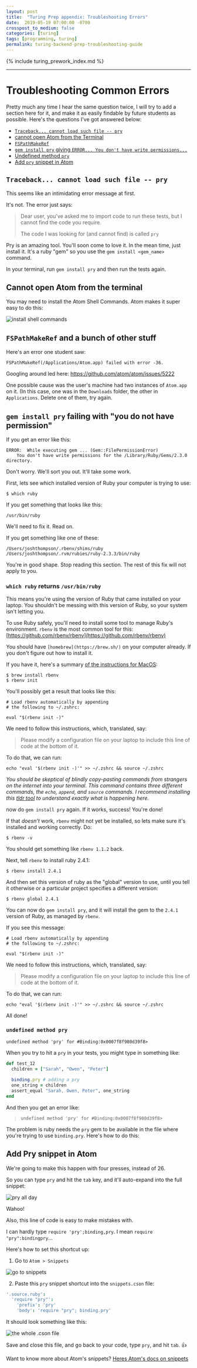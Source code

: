 ```yaml
---
layout: post
title:  "Turing Prep appendix: Troubleshooting Errors"
date:  2019-05-19 07:00:00 -0700
crosspost_to_medium: false
categories: [turing]
tags: [programming, turing]
permalink: turing-backend-prep-troubleshooting-guide
---
```


{% include turing_prework_index.md %}

-------------------------------------------



# Troubleshooting Common Errors

Pretty much any time I hear the same question twice, I will try to add a section here for it, and make it as easily findable by future students as possible. Here's the questions I've got answered below:

- [`Traceback... cannot load such file -- pry`](#traceback-cannot-load-such-file----pry)
- [cannot open Atom from the Terminal](#cannot-open-atom-from-the-terminal)
- [`FSPathMakeRef`](#fspathmakeref-and-a-bunch-of-other-stuff)
- [`gem install pry` giving `ERROR... You don't have write permissions...`](#gem-install-pry-failing-with-you-do-not-have-permission)
- [Undefined method `pry`](#undefined-method-pry)
- [Add `pry` snippet in Atom](#add-pry-snippet-in-atom)


## `Traceback... cannot load such file -- pry`

This seems like an intimidating error message at first. 

It's not. The error just says:

> Dear user, you've asked me to import code to run these tests, but I cannot find the code you require. 
>
> The code I was looking for (and cannot find) is called `pry`

Pry is an amazing tool. You'll soon come to love it. In the mean time, just install it. It's a ruby "gem" so you use the `gem install <gem_name>` command.

In your terminal, run `gem install pry` and then run the tests again. 

## Cannot open Atom from the terminal

You may need to install the Atom Shell Commands. Atom makes it super easy to do this:

![install shell commands](/images/2018-09-14_turing_troubleshooting_01.jpg)

<!--more-->


## `FSPathMakeRef` and a bunch of other stuff

Here's an error one student saw:

`FSPathMakeRef(/Applications/Atom.app) failed with error -36.`

Googling around led here: https://github.com/atom/atom/issues/5222

One possible cause was the user's machine had two instances of `Atom.app` on it. (In this case, one was in the `Downloads` folder, the other in `Applications`. Delete one of them, try again.


## `gem install pry` failing with "you do not have permission"

If you get an error like this:

```console
ERROR:  While executing gem ... (Gem::FilePermissionError)
    You don't have write permissions for the /Library/Ruby/Gems/2.3.0 directory.
```

Don't worry. We'll sort you out. It'll take some work. 

First, lets see which installed version of Ruby your computer is trying to use:

```
$ which ruby
```

If you get something that looks like this:
```
/usr/bin/ruby
```

We'll need to fix it. Read on.

If you get something like one of these:

```
/Users/joshthompson/.rbenv/shims/ruby
/Users/joshthompson/.rvm/rubies/ruby-2.3.3/bin/ruby
```

You're in good shape. Stop reading this section. The rest of this fix will not apply to you.

### `which ruby` returns `/usr/bin/ruby`

This means you're using the version of Ruby that came installed on your laptop. You shouldn't be messing with this version of Ruby, so your system isn't letting you.

To use Ruby safely, you'll need to install some tool to manage Ruby's environment. `rbenv` is the most common tool for this: [https://github.com/rbenv/rbenv](https://github.com/rbenv/rbenv)

You should have `[homebrew](https://brew.sh/)` on your computer already. If you don't figure out how to install it.

If you have it, here's a summary [of the instructions for MacOS](https://github.com/rbenv/rbenv#homebrew-on-macos):

```shell
$ brew install rbenv
$ rbenv init
```

You'll possibly get a result that looks like this:

```
# Load rbenv automatically by appending
# the following to ~/.zshrc:

eval "$(rbenv init -)"
```

We need to follow this instructions, which, translated, say:

> Please modify a configuration file on your laptop to include this line of code at the bottom of it.

To do that, we can run:

```
echo "eval '$(rbenv init -)'" >> ~/.zshrc && source ~/.zshrc
```

_You should be skeptical of blindly copy-pasting commands from strangers on the internet into your terminal. This command contains three different commands, the `echo`, `append`, and `source` commands. I recommend installing this [tldr tool](https://github.com/tldr-pages/tldr) to understand exactly what is happening here._

now do `gem install pry` again. If it works, success! You're done! 

If that _doesn't_ work, `rbenv` might not yet be installed, so lets make sure it's installed and working correctly. Do:

```
$ rbenv -v
```

You should get something like `rbenv 1.1.2` back.

Next, tell `rbenv` to install ruby 2.4.1:

```
$ rbenv install 2.4.1
```

And then set this version of ruby as the "global" version to use, until you tell it otherwise or a particular project specifies a different version:

```
$ rbenv global 2.4.1
```

You can now do `gem install pry`, and it will install the gem to the `2.4.1` version of Ruby, as managed by `rbenv`.

If you see this message:

```
# Load rbenv automatically by appending
# the following to ~/.zshrc:

eval "$(rbenv init -)"
```

We need to follow this instructions, which, translated, say:

> Please modify a configuration file on your laptop to include this line of code at the bottom of it.

To do that, we can run:

```
echo "eval '$(rbenv init -)'" >> ~/.zshrc && source ~/.zshrc
```

All done! 

### `undefined method pry`

`undefined method 'pry' for #Binding:0x0007f8f980d39f8>`

When you try to hit a `pry` in your tests, you might type in something like:

```ruby
def test_12
  children = ["Sarah", "Owen", "Peter"]
  
  binding.pry # adding a pry
  one_string = children
  assert_equal "Sarah, Owen, Peter", one_string
end
```

And then you get an error like: 

> `undefined method 'pry' for #Binding:0x0007f8f980d39f8>`

The problem is ruby needs the `pry` gem to be available in the file where you're trying to use `binding.pry`. Here's how to do this:


## Add Pry snippet in Atom

We're going to make this happen with four presses, instead of 26.

So you can type `pry` and hit the `tab` key, and it'll auto-expand into the full snippet:

![pry all day](/images/2019-09-20-pry-04.gif)

Wahoo!


Also, this line of code is easy to make mistakes with. 

I can hardly type `require 'pry';binding,pry`. I mean `require "pry":bindingpry`...


Here's how to set this shortcut up:

1. Go to `Atom > Snippets`

![go to snippets](/images/2019-09-20-pry-03.jpg)

2. Paste this `pry` snippet shortcut into the `snippets.cson` file:

```cson
'.source.ruby':
  'require "pry"':
    'prefix': 'pry'
    'body': 'require "pry"; binding.pry'
```

It should look something like this:

![the whole .cson file](/images/2019-09-20-pry-05.jpg)

Save and close this file, and go back to your code, type `pry`, and hit `tab`. 👍


Want to know more about Atom's snippets? [Heres Atom's docs on snippets](https://flight-manual.atom.io/using-atom/sections/snippets/)




